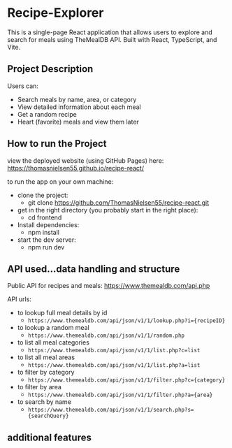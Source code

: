 # Recipe-Explorer

This is a single-page React application that allows users to explore and search for meals using TheMealDB API. Built with React, TypeScript, and Vite.

## Project Description

Users can:

- Search meals by name, area, or category
- View detailed information about each meal
- Get a random recipe
- Heart (favorite) meals and view them later

## How to run the Project

view the deployed website (using GitHub Pages) here:
https://thomasnielsen55.github.io/recipe-react/

to run the app on your own machine:

- clone the project:
  - git clone https://github.com/ThomasNielsen55/recipe-react.git
- get in the right directory (you probably start in the right place):
  - cd frontend
- Install dependencies:
  - npm install
- start the dev server:
  - npm run dev

## API used...data handling and structure

Public API for recipes and meals:
https://www.themealdb.com/api.php

API urls:

- to lookup full meal details by id
  - `https://www.themealdb.com/api/json/v1/1/lookup.php?i={recipeID}`
- to lookup a random meal
  - `https://www.themealdb.com/api/json/v1/1/random.php`
- to list all meal categories
  - `https://www.themealdb.com/api/json/v1/1/list.php?c=list`
- to list all meal areas
  - `https://www.themealdb.com/api/json/v1/1/list.php?a=list`
- to filter by category
  - `https://www.themealdb.com/api/json/v1/1/filter.php?c={category}`
- to filter by area
  - `https://www.themealdb.com/api/json/v1/1/filter.php?a={area}`
- to search by name
  - `https://www.themealdb.com/api/json/v1/1/search.php?s={searchQuery}`

## additional features
